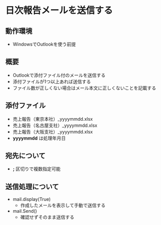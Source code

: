 # 日次報告メールを送信する

## 動作環境

* WindowsでOutlookを使う前提

## 概要

* Outlookで添付ファイル付のメールを送信する
* 添付ファイルが1つ以上あれば送信する
* ファイル数が正しくない場合はメール本文に正しくないことを記載する

## 添付ファイル

* 売上報告（東京本社）_yyyymmdd.xlsx
* 売上報告（名古屋支社）_yyyymmdd.xlsx
* 売上報告（大阪支社）_yyyymmdd.xlsx
* **yyyymmdd** は処理年月日

## 宛先について

* **;** 区切りで複数指定可能

## 送信処理について

* mail.display(True)
  * 作成したメールを表示して手動で送信する
* mail.Send()
  * 確認せずそのまま送信する
